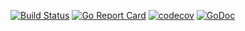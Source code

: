 [![Build Status](https://travis-ci.com/kshedden/hmm.svg?branch=master)](https://travis-ci.com/kshedden/hmm)
[![Go Report Card](https://goreportcard.com/badge/github.com/kshedden/hmm)](https://goreportcard.com/report/github.com/kshedden/hmm)
[![codecov](https://codecov.io/gh/kshedden/hmm/branch/master/graph/badge.svg)](https://codecov.io/gh/kshedden/hmm)
[![GoDoc](https://godoc.org/github.com/kshedden/hmm?status.png)](https://godoc.org/github.com/kshedden/hmm)
